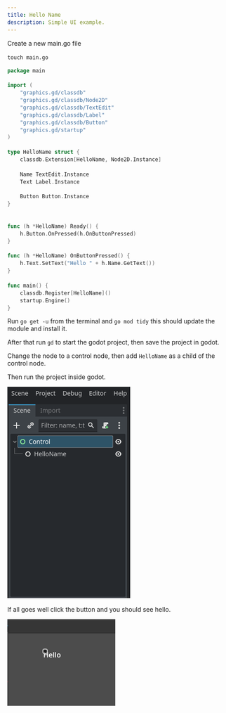 ```yaml
---
title: Hello Name
description: Simple UI example.
---
```


Create a new main.go file

`touch main.go`


```go
package main

import (
	"graphics.gd/classdb"
	"graphics.gd/classdb/Node2D"
	"graphics.gd/classdb/TextEdit"
	"graphics.gd/classdb/Label"
	"graphics.gd/classdb/Button"
	"graphics.gd/startup"
)

type HelloName struct {
	classdb.Extension[HelloName, Node2D.Instance]

	Name TextEdit.Instance
	Text Label.Instance

	Button Button.Instance
}


func (h *HelloName) Ready() {
	h.Button.OnPressed(h.OnButtonPressed)
}

func (h *HelloName) OnButtonPressed() {
	h.Text.SetText("Hello " + h.Name.GetText())
}

func main() {
	classdb.Register[HelloName]()
	startup.Engine()
}
```

Run `go get -u` from the terminal and `go mod tidy`
this should update the module and install it.


After that run `gd` to start the godot project, then save the project in godot.

Change the node to a control node, then add `HelloName` as a child of the control node.

Then run the project inside godot.

![Node Tree](../../../../assets/tutorials/name/HelloName.png)


If all goes well click the button and you should see hello.


![Running Hello](../../../../assets/tutorials/name/runninghello.png)
